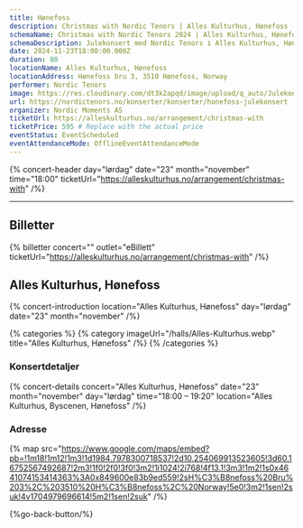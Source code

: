 ```yaml
---
title: Hønefoss
description: Christmas with Nordic Tenors | Alles Kulturhus, Hønefoss
schemaName: Christmas with Nordic Tenors 2024 | Alles Kulturhus, Hønefoss
schemaDescription: Julekonsert med Nordic Tenors i Alles Kulturhus, Hønefoss
date: 2024-11-23T18:00:00.000Z
duration: 80
locationName: Alles Kulturhus, Hønefoss
locationAddress: Hønefoss bru 3, 3510 Hønefoss, Norway
performer: Nordic Tenors
image: https://res.cloudinary.com/dt3k2apqd/image/upload/q_auto/Julekonsert/Alles_OG_q7bt4u.webp
url: https://nordictenors.no/konserter/konserter/honefoss-julekonsert
organizer: Nordic Moments AS
ticketUrl: https://alleskulturhus.no/arrangement/christmas-with
ticketPrice: 595 # Replace with the actual price
eventStatus: EventScheduled
eventAttendanceMode: OfflineEventAttendanceMode
---
```


{% concert-header day="lørdag" date="23" month="november" time="18:00" ticketUrl="https://alleskulturhus.no/arrangement/christmas-with" /%}

---

## Billetter

{% billetter concert="" outlet="eBillett" ticketUrl="https://alleskulturhus.no/arrangement/christmas-with" /%}

## Alles Kulturhus, Hønefoss

{% concert-introduction location="Alles Kulturhus, Hønefoss" day="lørdag" date="23" month="november" /%}

{% categories %}
{% category imageUrl="/halls/Alles-Kulturhus.webp" title="Alles Kulturhus, Hønefoss" /%}
{% /categories %}

### Konsertdetaljer

{% concert-details concert="Alles Kulturhus, Hønefoss" date="23" month="november" day="lørdag" time="18:00 – 19:20" location="Alles Kulturhus, Byscenen, Hønefoss" /%}

### Adresse

{% map src="https://www.google.com/maps/embed?pb=!1m18!1m12!1m3!1d1984.7978300718537!2d10.254069913523605!3d60.16752567492687!2m3!1f0!2f0!3f0!3m2!1i1024!2i768!4f13.1!3m3!1m2!1s0x4641074153414363%3A0x849600e83b9ed559!2sH%C3%B8nefoss%20Bru%203%2C%203510%20H%C3%B8nefoss%2C%20Norway!5e0!3m2!1sen!2suk!4v1704979696614!5m2!1sen!2suk" /%}

{%go-back-button/%}
